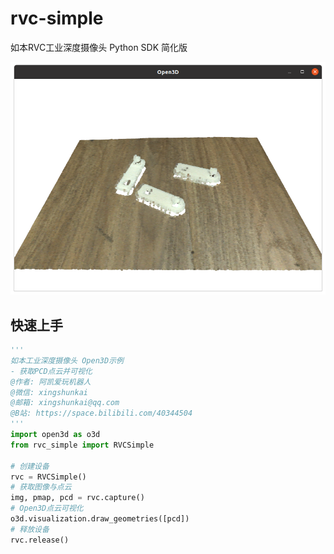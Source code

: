 # rvc-simple
如本RVC工业深度摄像头 Python SDK 简化版 



![](./image/open3d-pcd.png)



## 快速上手

```python
'''
如本工业深度摄像头 Open3D示例 
- 获取PCD点云并可视化
@作者: 阿凯爱玩机器人
@微信: xingshunkai
@邮箱: xingshunkai@qq.com
@B站: https://space.bilibili.com/40344504
'''
import open3d as o3d
from rvc_simple import RVCSimple

# 创建设备
rvc = RVCSimple()
# 获取图像与点云
img, pmap, pcd = rvc.capture()
# Open3D点云可视化
o3d.visualization.draw_geometries([pcd])
# 释放设备
rvc.release()
```

